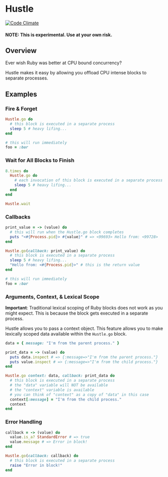 # Hustle

[![Code Climate](https://codeclimate.com/github/hopsoft/hustle/badges/gpa.svg)](https://codeclimate.com/github/hopsoft/hustle)

#### NOTE: This is experimental. Use at your own risk.

## Overview

Ever wish Ruby was better at CPU bound concurrency?

Hustle makes it easy by allowing you offload CPU intense blocks to separate processes.

## Examples

### Fire & Forget

```ruby
Hustle.go do
  # this block is executed in a separate process
  sleep 5 # heavy lifing...
end

# this will run immediately
foo = :bar
```

### Wait for All Blocks to Finish

```ruby
8.times do
  Hustle.go do
    # each invocation of this block is executed in a separate process
    sleep 5 # heavy lifing...
  end
end

Hustle.wait
```

### Callbacks

```ruby
print_value = -> (value) do
  # this will run when the Hustle.go block completes
  puts "<#{Process.pid}> #{value}" # => <99693> Hello from: <99728>
end

Hustle.go(callback: print_value) do
  # this block is executed in a separate process
  sleep 5 # heavy lifing...
  "Hello from: <#{Process.pid}>" # this is the return value
end

# this will run immediately
foo = :bar
```

### Arguments, Context, & Lexical Scope

__Important__:
Traditional lexical scoping of Ruby blocks does not work as you might expect.
This is because the block gets executed in a separate process.

Hustle allows you to pass a context object.
This feature allows you to make lexically scoped data available within the `Hustle.go` block.

```ruby
data = { message: "I'm from the parent process." }

print_data = -> (value) do
  puts data.inspect # => {:message=>"I'm from the parent process."}
  puts value.inspect # => {:message=>"I'm from the child process."}
end

Hustle.go context: data, callback: print_data do
  # this block is executed in a separate process
  # the "data" variable will NOT be available
  # the "context" variable is available
  # you can think of "context" as a copy of "data" in this case
  context[:message] = "I'm from the child process."
  context
end
```

### Error Handling

```ruby
callback = -> (value) do
  value.is_a? StandardError # => true
  value.message # => Error in block!
end

Hustle.go(callback: callback) do
  # this block is executed in a separate process
  raise "Error in block!"
end
```
